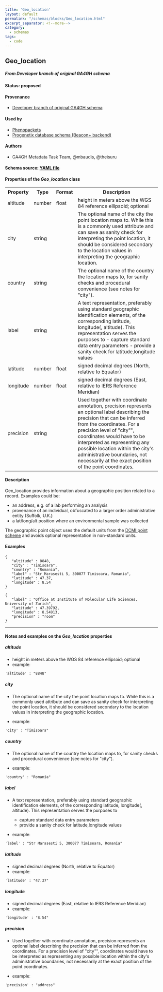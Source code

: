 ```yaml
---
title: 'Geo_location'
layout: default
permalink: "/schemas/blocks/Geo_location.html"
excerpt_separator: <!--more-->
category:
  - schemas
tags:
  - code
---
```

## Geo_location
##### From Developer branch of original GA4GH schema

#### Status: __proposed__

<!--more-->



#### Provenance  

* [Developer branch of original GA4GH schema](https://github.com/ga4gh-metadata/metadata-schemas/blob/master/schemas/shared.proto#L60)  

#### Used by  

* [Phenopackets](https://github.com/phenopackets/phenopacket-schema/blob/master/docs/geolocation.rst)  
* [Progenetix database schema (Beacon+ backend)](https://github.com/progenetix/schemas/tree/master/main/yaml)  

#### Authors

* GA4GH Metadata Task Team, @mbaudis, @theisuru

#### Schema source: [YAML file](https://github.com/ga4gh-schemablocks/blocks/blob/master/src/yaml/geo_location.yaml)    
#### Properties of the _Geo_location_ class    

<table>
  <tr>
    <th>Property</th>
    <th>Type</th>
    <th>Format</th>
    <th>Description</th>
  </tr>
  <tr>
    <td>altitude</td>
    <td>number</td>
    <td>float</td>
    <td>height in meters above the WGS 84 reference ellipsoid; optional</td>
  </tr>
  <tr>
    <td>city</td>
    <td>string</td>
    <td></td>
    <td>The optional name of the city the point location maps to. While this is a commonly used attribute and can save as sanity check for interpreting the point location, it should be considered secondary to the location values in interpreting the geographic location.
</td>
  </tr>
  <tr>
    <td>country</td>
    <td>string</td>
    <td></td>
    <td>The optional name of the country the location maps to, for sanity checks and procedural convenience (see notes for "city").
</td>
  </tr>
  <tr>
    <td>label</td>
    <td>string</td>
    <td></td>
    <td>A text representation, preferably using standard geographic identification elements,
of the corresponding latitude, longitude(, altitude). This representation serves the purposes to
  - capture standard data entry parameters
  - provide a sanity check for latitude,longitude values
</td>
  </tr>
  <tr>
    <td>latitude</td>
    <td>number</td>
    <td>float</td>
    <td>signed decimal degrees (North, relative to Equator)</td>
  </tr>
  <tr>
    <td>longitude</td>
    <td>number</td>
    <td>float</td>
    <td>signed decimal degrees (East, relative to IERS Reference Meridian)</td>
  </tr>
  <tr>
    <td>precision</td>
    <td>string</td>
    <td></td>
    <td>Used together with coordinate annotation, precision represents an optional label describing the precision that can be inferred from the coordinates. For a precision level of "city"", coordinates would have to be interpreted as representing any possible location within the city's administrative boundaries, not necessarily at the exact position of the point coordinates.
</td>
  </tr>

</table>


#### Description 
Geo_location provides information about a geographic position related to a record. Examples could be:

- an address, e.g. of a lab performing an analysis
- provenance of an individual, obfuscated to a larger order administrative entity (Suffolk, U.K.)
- a lat/long/alt position where an environmental sample was collected  

The geographic point object uses the default units from the [DCMI point scheme](http://dublincore.org/documents/dcmi-point/) and avoids optional representation in non-standard units.



#### Examples

```
{
   "altitude" : 8848,
   "city" : "Timisoara",
   "country" : "Romania",
   "label" : "Str Marasesti 5, 300077 Timisoara, Romania",
   "latitude" : 47.37,
   "longitude" : 8.54
}
```
```
{
   "label" : "Office at Institute of Molecular Life Sciences, University of Zurich",
   "latitude" : 47.39792,
   "longitude" : 8.54913,
   "precision" : "room"
}
```
--------------------------------------------------------------------------------

<h4>Notes and examples on the <i>Geo_location</i> properties</h4>

##### altitude

* height in meters above the WGS 84 reference ellipsoid; optional
* example:

```
'altitude' : "8848"
```

##### city

* The optional name of the city the point location maps to. While this is a commonly used attribute and can save as sanity check for interpreting the point location, it should be considered secondary to the location values in interpreting the geographic location.

* example:

```
'city' : "Timisoara"
```

##### country

* The optional name of the country the location maps to, for sanity checks and procedural convenience (see notes for "city").

* example:

```
'country' : "Romania"
```

##### label

* A text representation, preferably using standard geographic identification elements,
of the corresponding latitude, longitude(, altitude). This representation serves the purposes to
  - capture standard data entry parameters
  - provide a sanity check for latitude,longitude values

* example:

```
'label' : "Str Marasesti 5, 300077 Timisoara, Romania"
```

##### latitude

* signed decimal degrees (North, relative to Equator)
* example:

```
'latitude' : "47.37"
```

##### longitude

* signed decimal degrees (East, relative to IERS Reference Meridian)
* example:

```
'longitude' : "8.54"
```

##### precision

* Used together with coordinate annotation, precision represents an optional label describing the precision that can be inferred from the coordinates. For a precision level of "city"", coordinates would have to be interpreted as representing any possible location within the city's administrative boundaries, not necessarily at the exact position of the point coordinates.

* example:

```
'precision' : "address"
```

